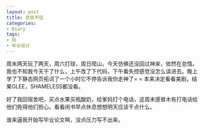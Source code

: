 ```yaml
---
layout: post
title: 状态不佳
categories:
- Diary
tags:
- 玩
- 毕业设计
---
```


周末两天玩了两天，周六打球，周日爬山，今天仿佛还没回过神来，依然在怠惰。我也不知我今天干了什么，上午改了下代码，下午看失控感觉没怎么读进去。晚上学了下静态网页拓词了一个小时它不停告诉我你走神了= = 本来决定看看美剧，结果GLEE，SHAMELESS都没看。

好了我回宿舍吧，买点水果买瓶酸奶，给爹妈打个电话，这周末感冒木有打电话给他们免得他们担心。看看闲书早点休息想想明天应该干点什么。

谁来逼我开始写毕业论文啊，没点压力写不出来。